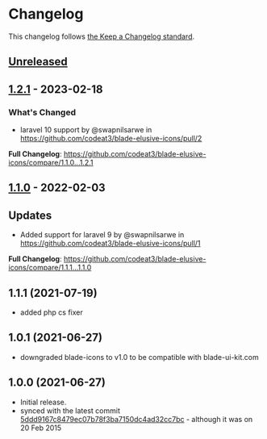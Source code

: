 # Changelog

This changelog follows [the Keep a Changelog standard](https://keepachangelog.com).

## [Unreleased](https://github.com/codeat3/blade-elusive-icons/compare/1.2.1...HEAD)

## [1.2.1](https://github.com/codeat3/blade-elusive-icons/compare/1.1.0...1.2.1) - 2023-02-18

### What's Changed

- laravel 10 support by @swapnilsarwe in https://github.com/codeat3/blade-elusive-icons/pull/2

**Full Changelog**: https://github.com/codeat3/blade-elusive-icons/compare/1.1.0...1.2.1

## [1.1.0](https://github.com/codeat3/blade-elusive-icons/compare/1.1.1...1.1.0) - 2022-02-03

## Updates

- Added support for laravel 9 by @swapnilsarwe in https://github.com/codeat3/blade-elusive-icons/pull/1

**Full Changelog**: https://github.com/codeat3/blade-elusive-icons/compare/1.1.1...1.1.0

## 1.1.1 (2021-07-19)

- added php cs fixer

## 1.0.1 (2021-06-27)

- downgraded blade-icons to v1.0 to be compatible with blade-ui-kit.com

## 1.0.0 (2021-06-27)

- Initial release.
- synced with the latest commit [5ddd9167c8479ec07b78f3ba7150dc4ad32cc7bc](https://github.com/dovy/elusive-icons/commit/5ddd9167c8479ec07b78f3ba7150dc4ad32cc7bc) - although it was on 20 Feb 2015
